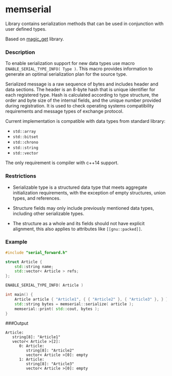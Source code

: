 # memserial
Library contains serialization methods that can be used in conjunction with user defined types.

Based on [magic_get](https://github.com/apolukhin/magic_get.git) library.

### Description
To enable serialization support for new data types use macro `ENABLE_SERIAL_TYPE_INFO( Type )`.
This macro provides information to generate an optimal serialization plan for the source type.

Serialized message is a raw sequence of bytes and includes header and data sections. 
The header is an 8-byte hash that is unique identifier for each registered type.
Hash is calculated according to type structure, the order and byte size of the internal fields, and the unique number provided during registration.
It is used to check operating systems compatibility requirements and message types of exchange protocol.

Current implementation is compatible with data types from standard library:
* `std::array`
* `std::bitset`
* `std::chrono`
* `std::string`
* `std::vector`

The only requirement is compiler with c++14 support. 

### Restrictions
* Serializable type is a structured data type that meets aggregate initialization requirements, with the exception of empty structures, union types, and references. 

* Structure fields may only include previously mentioned data types, including other serializable types.

* The structure as a whole and its fields should not have explicit alignment, this also applies to attributes like `[[gnu::packed]]`.

### Example
```c++
#include "serial_forward.h"

struct Article {
    std::string name;
    std::vector< Article > refs;
};

ENABLE_SERIAL_TYPE_INFO( Article )

int main() {
    Article article { "Article1", { { "Article2" }, { "Article3" }, } };
    std::string bytes = memserial::serialize( article );
    memserial::print( std::cout, bytes );
}
```
###Output
```
Article: 
   string[8]: "Article1"
   vector< Article >[2]: 
      0: Article: 
         string[8]: "Article2"
         vector< Article >[0]: empty
      1: Article: 
         string[8]: "Article3"
         vector< Article >[0]: empty
```